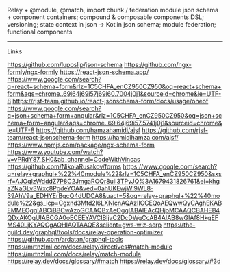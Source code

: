 
Relay + @module, @match, import chunk / federation module
json schema + component containers; compound & composable components
DSL; versioning; state context in json -> Kotlin
json schema; module federation; functional components



--- 

Links

https://github.com/luposlip/json-schema
https://github.com/ngx-formly/ngx-formly
https://react-json-schema.app/
https://www.google.com/search?q=react+schema+form&rlz=1C5CHFA_enCZ950CZ950&oq=react+schema+form&aqs=chrome..69i64j69i57j69i60.7004j0j1&sourceid=chrome&ie=UTF-8
https://rjsf-team.github.io/react-jsonschema-form/docs/usage/oneof
https://www.google.com/search?q=json+schema+form+angular&rlz=1C5CHFA_enCZ950CZ950&oq=json+schema+form+angular&aqs=chrome..69i64j69i57.5741j0j1&sourceid=chrome&ie=UTF-8
https://github.com/hamzahamidi/ajsf
https://github.com/rjsf-team/react-jsonschema-form
https://hamidihamza.com/ajsf/
https://www.npmjs.com/package/ngx-schema-form
https://www.youtube.com/watch?v=vPRdY87_SH0&ab_channel=CodeWithVincas
https://github.com/NikolaRusakov/forms
https://www.google.com/search?q=relay+graphql+%22%40module%22&rlz=1C5CHFA_enCZ950CZ950&sxsrf=AJOqlzWdddZ7P8C2JmgaROQr8uII3TPyJQ%3A1679431826761&ei=khgaZNaGLv3Wxc8PgdeYOA&ved=0ahUKEwjWl9WL8-39AhV9a_EDHYErBgcQ4dUDCA8&uact=5&oq=relay+graphql+%22%40module%22&gs_lcp=Cgxnd3Mtd2l6LXNlcnAQAzIICCEQoAEQwwQyCAghEKABEMMEOggIABCiBBCwAzoGCAAQBxAeOggIABAIEAcQHjoMCAAQCBAHEB4QDxAKOgUIABCGA0oECEEYAVCIBljvC2DcDWgCcAB4AIAB8wGIAf8HkgEFMS40LjKYAQCgAQHIAQTAAQE&sclient=gws-wiz-serp
https://the-guild.dev/graphql/tools/docs/relay-operation-optimizer
https://github.com/ardatan/graphql-tools
https://mrtnzlml.com/docs/relay/directives#match-module
https://mrtnzlml.com/docs/relay/match-module
https://relay.dev/docs/glossary/#match
https://relay.dev/docs/glossary/#3d
